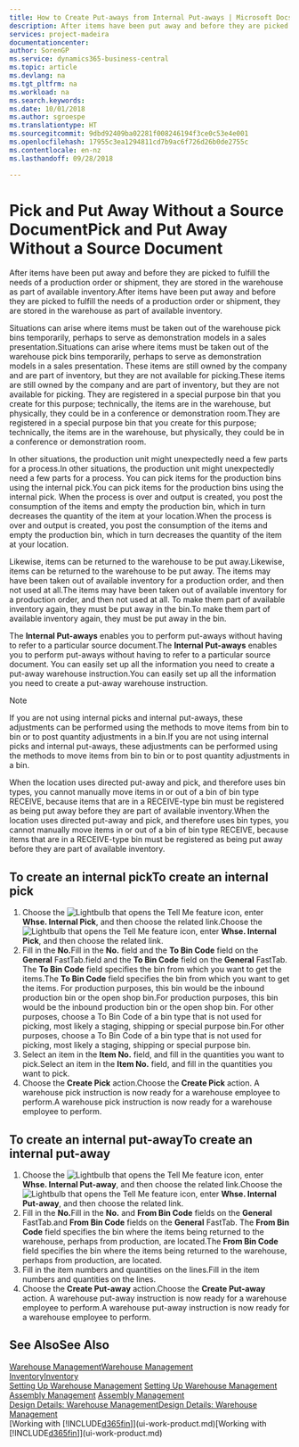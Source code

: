 ```yaml
---
title: How to Create Put-aways from Internal Put-aways | Microsoft Docs
description: After items have been put away and before they are picked to fulfill the needs of a production order or shipment, they are stored in the warehouse as part of available inventory.
services: project-madeira
documentationcenter: 
author: SorenGP
ms.service: dynamics365-business-central
ms.topic: article
ms.devlang: na
ms.tgt_pltfrm: na
ms.workload: na
ms.search.keywords: 
ms.date: 10/01/2018
ms.author: sgroespe
ms.translationtype: HT
ms.sourcegitcommit: 9dbd92409ba02281f008246194f3ce0c53e4e001
ms.openlocfilehash: 17955c3ea1294811cd7b9ac6f726d26b0de2755c
ms.contentlocale: en-nz
ms.lasthandoff: 09/28/2018

---
```

# <a name="pick-and-put-away-without-a-source-document"></a><span data-ttu-id="61c09-103">Pick and Put Away Without a Source Document</span><span class="sxs-lookup"><span data-stu-id="61c09-103">Pick and Put Away Without a Source Document</span></span>
<span data-ttu-id="61c09-104">After items have been put away and before they are picked to fulfill the needs of a production order or shipment, they are stored in the warehouse as part of available inventory.</span><span class="sxs-lookup"><span data-stu-id="61c09-104">After items have been put away and before they are picked to fulfill the needs of a production order or shipment, they are stored in the warehouse as part of available inventory.</span></span>  

<span data-ttu-id="61c09-105">Situations can arise where items must be taken out of the warehouse pick bins temporarily, perhaps to serve as demonstration models in a sales presentation.</span><span class="sxs-lookup"><span data-stu-id="61c09-105">Situations can arise where items must be taken out of the warehouse pick bins temporarily, perhaps to serve as demonstration models in a sales presentation.</span></span> <span data-ttu-id="61c09-106">These items are still owned by the company and are part of inventory, but they are not available for picking.</span><span class="sxs-lookup"><span data-stu-id="61c09-106">These items are still owned by the company and are part of inventory, but they are not available for picking.</span></span> <span data-ttu-id="61c09-107">They are registered in a special purpose bin that you create for this purpose; technically, the items are in the warehouse, but physically, they could be in a conference or demonstration room.</span><span class="sxs-lookup"><span data-stu-id="61c09-107">They are registered in a special purpose bin that you create for this purpose; technically, the items are in the warehouse, but physically, they could be in a conference or demonstration room.</span></span>  

<span data-ttu-id="61c09-108">In other situations, the production unit might unexpectedly need a few parts for a process.</span><span class="sxs-lookup"><span data-stu-id="61c09-108">In other situations, the production unit might unexpectedly need a few parts for a process.</span></span> <span data-ttu-id="61c09-109">You can pick items for the production bins using the internal pick.</span><span class="sxs-lookup"><span data-stu-id="61c09-109">You can pick items for the production bins using the internal pick.</span></span> <span data-ttu-id="61c09-110">When the process is over and output is created, you post the consumption of the items and empty the production bin, which in turn decreases the quantity of the item at your location.</span><span class="sxs-lookup"><span data-stu-id="61c09-110">When the process is over and output is created, you post the consumption of the items and empty the production bin, which in turn decreases the quantity of the item at your location.</span></span>  

<span data-ttu-id="61c09-111">Likewise, items can be returned to the warehouse to be put away.</span><span class="sxs-lookup"><span data-stu-id="61c09-111">Likewise, items can be returned to the warehouse to be put away.</span></span> <span data-ttu-id="61c09-112">The items may have been taken out of available inventory for a production order, and then not used at all.</span><span class="sxs-lookup"><span data-stu-id="61c09-112">The items may have been taken out of available inventory for a production order, and then not used at all.</span></span> <span data-ttu-id="61c09-113">To make them part of available inventory again, they must be put away in the bin.</span><span class="sxs-lookup"><span data-stu-id="61c09-113">To make them part of available inventory again, they must be put away in the bin.</span></span>  

<span data-ttu-id="61c09-114">The **Internal Put-aways** enables you to perform put-aways without having to refer to a particular source document.</span><span class="sxs-lookup"><span data-stu-id="61c09-114">The **Internal Put-aways** enables you to perform put-aways without having to refer to a particular source document.</span></span> <span data-ttu-id="61c09-115">You can easily set up all the information you need to create a put-away warehouse instruction.</span><span class="sxs-lookup"><span data-stu-id="61c09-115">You can easily set up all the information you need to create a put-away warehouse instruction.</span></span>  

> [!NOTE]  
>  <span data-ttu-id="61c09-116">If you are not using internal picks and internal put-aways, these adjustments can be performed using the methods to move items from bin to bin or to post quantity adjustments in a bin.</span><span class="sxs-lookup"><span data-stu-id="61c09-116">If you are not using internal picks and internal put-aways, these adjustments can be performed using the methods to move items from bin to bin or to post quantity adjustments in a bin.</span></span>  
>   
>  <span data-ttu-id="61c09-117">When the location uses directed put-away and pick, and therefore uses bin types, you cannot manually move items in or out of a bin of bin type RECEIVE, because items that are in a RECEIVE-type bin must be registered as being put away before they are part of available inventory.</span><span class="sxs-lookup"><span data-stu-id="61c09-117">When the location uses directed put-away and pick, and therefore uses bin types, you cannot manually move items in or out of a bin of bin type RECEIVE, because items that are in a RECEIVE-type bin must be registered as being put away before they are part of available inventory.</span></span>  

## <a name="to-create-an-internal-pick"></a><span data-ttu-id="61c09-118">To create an internal pick</span><span class="sxs-lookup"><span data-stu-id="61c09-118">To create an internal pick</span></span>  
1.  <span data-ttu-id="61c09-119">Choose the ![Lightbulb that opens the Tell Me feature](media/ui-search/search_small.png "Tell me what you want to do") icon, enter **Whse. Internal Pick**, and then choose the related link.</span><span class="sxs-lookup"><span data-stu-id="61c09-119">Choose the ![Lightbulb that opens the Tell Me feature](media/ui-search/search_small.png "Tell me what you want to do") icon, enter **Whse. Internal Pick**, and then choose the related link.</span></span>  
2.  <span data-ttu-id="61c09-120">Fill in the **No.**</span><span class="sxs-lookup"><span data-stu-id="61c09-120">Fill in the **No.**</span></span> <span data-ttu-id="61c09-121">field and the **To Bin Code** field on the **General** FastTab.</span><span class="sxs-lookup"><span data-stu-id="61c09-121">field and the **To Bin Code** field on the **General** FastTab.</span></span> <span data-ttu-id="61c09-122">The **To Bin Code** field specifies the bin from which you want to get the items.</span><span class="sxs-lookup"><span data-stu-id="61c09-122">The **To Bin Code** field specifies the bin from which you want to get the items.</span></span> <span data-ttu-id="61c09-123">For production purposes, this bin would be the inbound production bin or the open shop bin.</span><span class="sxs-lookup"><span data-stu-id="61c09-123">For production purposes, this bin would be the inbound production bin or the open shop bin.</span></span> <span data-ttu-id="61c09-124">For other purposes, choose a To Bin Code of a bin type that is not used for picking, most likely a staging, shipping or special purpose bin.</span><span class="sxs-lookup"><span data-stu-id="61c09-124">For other purposes, choose a To Bin Code of a bin type that is not used for picking, most likely a staging, shipping or special purpose bin.</span></span>  
3.  <span data-ttu-id="61c09-125">Select an item in the **Item No.** field, and fill in the quantities you want to pick.</span><span class="sxs-lookup"><span data-stu-id="61c09-125">Select an item in the **Item No.** field, and fill in the quantities you want to pick.</span></span>  
4. <span data-ttu-id="61c09-126">Choose the **Create Pick** action.</span><span class="sxs-lookup"><span data-stu-id="61c09-126">Choose the **Create Pick** action.</span></span> <span data-ttu-id="61c09-127">A warehouse pick instruction is now ready for a warehouse employee to perform.</span><span class="sxs-lookup"><span data-stu-id="61c09-127">A warehouse pick instruction is now ready for a warehouse employee to perform.</span></span>  

## <a name="to-create-an-internal-put-away"></a><span data-ttu-id="61c09-128">To create an internal put-away</span><span class="sxs-lookup"><span data-stu-id="61c09-128">To create an internal put-away</span></span>  
1.  <span data-ttu-id="61c09-129">Choose the ![Lightbulb that opens the Tell Me feature](media/ui-search/search_small.png "Tell me what you want to do") icon, enter **Whse. Internal Put-away**, and then choose the related link.</span><span class="sxs-lookup"><span data-stu-id="61c09-129">Choose the ![Lightbulb that opens the Tell Me feature](media/ui-search/search_small.png "Tell me what you want to do") icon, enter **Whse. Internal Put-away**, and then choose the related link.</span></span>  
2.  <span data-ttu-id="61c09-130">Fill in the **No.**</span><span class="sxs-lookup"><span data-stu-id="61c09-130">Fill in the **No.**</span></span> <span data-ttu-id="61c09-131">and **From Bin Code** fields on the **General** FastTab.</span><span class="sxs-lookup"><span data-stu-id="61c09-131">and **From Bin Code** fields on the **General** FastTab.</span></span> <span data-ttu-id="61c09-132">The **From Bin Code** field specifies the bin where the items being returned to the warehouse, perhaps from production, are located.</span><span class="sxs-lookup"><span data-stu-id="61c09-132">The **From Bin Code** field specifies the bin where the items being returned to the warehouse, perhaps from production, are located.</span></span>  
3.  <span data-ttu-id="61c09-133">Fill in the item numbers and quantities on the lines.</span><span class="sxs-lookup"><span data-stu-id="61c09-133">Fill in the item numbers and quantities on the lines.</span></span>  
4.  <span data-ttu-id="61c09-134">Choose the **Create Put-away** action.</span><span class="sxs-lookup"><span data-stu-id="61c09-134">Choose the **Create Put-away** action.</span></span> <span data-ttu-id="61c09-135">A warehouse put-away instruction is now ready for a warehouse employee to perform.</span><span class="sxs-lookup"><span data-stu-id="61c09-135">A warehouse put-away instruction is now ready for a warehouse employee to perform.</span></span>  

## <a name="see-also"></a><span data-ttu-id="61c09-136">See Also</span><span class="sxs-lookup"><span data-stu-id="61c09-136">See Also</span></span>  
[<span data-ttu-id="61c09-137">Warehouse Management</span><span class="sxs-lookup"><span data-stu-id="61c09-137">Warehouse Management</span></span>](warehouse-manage-warehouse.md)  
[<span data-ttu-id="61c09-138">Inventory</span><span class="sxs-lookup"><span data-stu-id="61c09-138">Inventory</span></span>](inventory-manage-inventory.md)  
<span data-ttu-id="61c09-139">[Setting Up Warehouse Management](warehouse-setup-warehouse.md)   </span><span class="sxs-lookup"><span data-stu-id="61c09-139">[Setting Up Warehouse Management](warehouse-setup-warehouse.md)   </span></span>  
<span data-ttu-id="61c09-140">[Assembly Management](assembly-assemble-items.md)  </span><span class="sxs-lookup"><span data-stu-id="61c09-140">[Assembly Management](assembly-assemble-items.md)  </span></span>  
[<span data-ttu-id="61c09-141">Design Details: Warehouse Management</span><span class="sxs-lookup"><span data-stu-id="61c09-141">Design Details: Warehouse Management</span></span>](design-details-warehouse-management.md)  
<span data-ttu-id="61c09-142">[Working with [!INCLUDE[d365fin](includes/d365fin_md.md)]](ui-work-product.md)</span><span class="sxs-lookup"><span data-stu-id="61c09-142">[Working with [!INCLUDE[d365fin](includes/d365fin_md.md)]](ui-work-product.md)</span></span>


